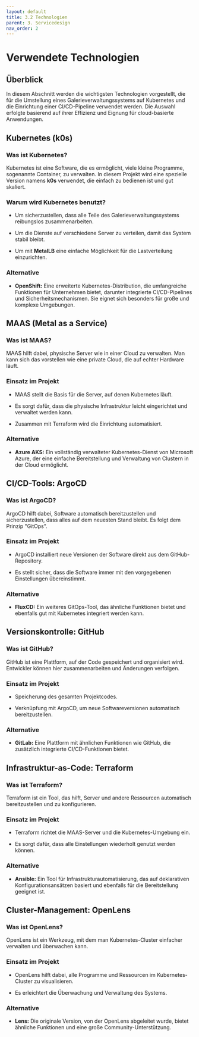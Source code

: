 ```yaml
---
layout: default
title: 3.2 Technologien
parent: 3. Servicedesign
nav_order: 2
---
```

# Verwendete Technologien

## Überblick

In diesem Abschnitt werden die wichtigsten Technologien vorgestellt, die für die Umstellung eines Galerieverwaltungssystems auf Kubernetes und die Einrichtung einer CI/CD-Pipeline verwendet werden. Die Auswahl erfolgte basierend auf ihrer Effizienz und Eignung für cloud-basierte Anwendungen.

## Kubernetes (k0s)

### Was ist Kubernetes?

Kubernetes ist eine Software, die es ermöglicht, viele kleine Programme, sogenannte Container, zu verwalten. In diesem Projekt wird eine spezielle Version namens **k0s** verwendet, die einfach zu bedienen ist und gut skaliert.

### Warum wird Kubernetes benutzt?

- Um sicherzustellen, dass alle Teile des Galerieverwaltungssystems reibungslos zusammenarbeiten.
    
- Um die Dienste auf verschiedene Server zu verteilen, damit das System stabil bleibt.
    
- Um mit **MetalLB** eine einfache Möglichkeit für die Lastverteilung einzurichten.
    

### Alternative

- **OpenShift:** Eine erweiterte Kubernetes-Distribution, die umfangreiche Funktionen für Unternehmen bietet, darunter integrierte CI/CD-Pipelines und Sicherheitsmechanismen. Sie eignet sich besonders für große und komplexe Umgebungen.
    

## MAAS (Metal as a Service)

### Was ist MAAS?

MAAS hilft dabei, physische Server wie in einer Cloud zu verwalten. Man kann sich das vorstellen wie eine private Cloud, die auf echter Hardware läuft.

### Einsatz im Projekt

- MAAS stellt die Basis für die Server, auf denen Kubernetes läuft.
    
- Es sorgt dafür, dass die physische Infrastruktur leicht eingerichtet und verwaltet werden kann.
    
- Zusammen mit Terraform wird die Einrichtung automatisiert.
    

### Alternative

- **Azure AKS:** Ein vollständig verwalteter Kubernetes-Dienst von Microsoft Azure, der eine einfache Bereitstellung und Verwaltung von Clustern in der Cloud ermöglicht.
    

## CI/CD-Tools: ArgoCD

### Was ist ArgoCD?

ArgoCD hilft dabei, Software automatisch bereitzustellen und sicherzustellen, dass alles auf dem neuesten Stand bleibt. Es folgt dem Prinzip "GitOps".

### Einsatz im Projekt

- ArgoCD installiert neue Versionen der Software direkt aus dem GitHub-Repository.
    
- Es stellt sicher, dass die Software immer mit den vorgegebenen Einstellungen übereinstimmt.
    

### Alternative

- **FluxCD:** Ein weiteres GitOps-Tool, das ähnliche Funktionen bietet und ebenfalls gut mit Kubernetes integriert werden kann.
    

## Versionskontrolle: GitHub

### Was ist GitHub?

GitHub ist eine Plattform, auf der Code gespeichert und organisiert wird. Entwickler können hier zusammenarbeiten und Änderungen verfolgen.

### Einsatz im Projekt

- Speicherung des gesamten Projektcodes.
    
- Verknüpfung mit ArgoCD, um neue Softwareversionen automatisch bereitzustellen.
    

### Alternative

- **GitLab:** Eine Plattform mit ähnlichen Funktionen wie GitHub, die zusätzlich integrierte CI/CD-Funktionen bietet.
    

## Infrastruktur-as-Code: Terraform

### Was ist Terraform?

Terraform ist ein Tool, das hilft, Server und andere Ressourcen automatisch bereitzustellen und zu konfigurieren.

### Einsatz im Projekt

- Terraform richtet die MAAS-Server und die Kubernetes-Umgebung ein.
    
- Es sorgt dafür, dass alle Einstellungen wiederholt genutzt werden können.
    

### Alternative

- **Ansible:** Ein Tool für Infrastrukturautomatisierung, das auf deklarativen Konfigurationsansätzen basiert und ebenfalls für die Bereitstellung geeignet ist.
    

## Cluster-Management: OpenLens

### Was ist OpenLens?

OpenLens ist ein Werkzeug, mit dem man Kubernetes-Cluster einfacher verwalten und überwachen kann.

### Einsatz im Projekt

- OpenLens hilft dabei, alle Programme und Ressourcen im Kubernetes-Cluster zu visualisieren.
    
- Es erleichtert die Überwachung und Verwaltung des Systems.
    

### Alternative

- **Lens:** Die originale Version, von der OpenLens abgeleitet wurde, bietet ähnliche Funktionen und eine große Community-Unterstützung.